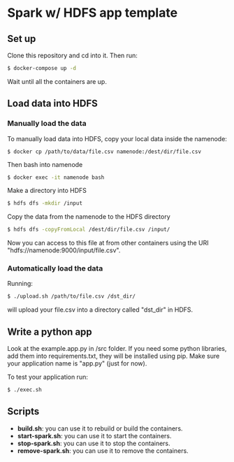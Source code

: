 # Spark w/ HDFS app template

## 

## Set up

Clone this repository and cd into it. Then run: 

```sh
$ docker-compose up -d 
```

Wait until all the containers are up. 



## Load data into HDFS

### Manually load the data

To manually load data into HDFS, copy your local data inside the namenode: 

```shell
$ docker cp /path/to/data/file.csv namenode:/dest/dir/file.csv
```

Then bash into namenode

```bash
$ docker exec -it namenode bash
```

Make a directory into HDFS

```bash
$ hdfs dfs -mkdir /input
```

Copy the data from the namenode to the HDFS directory

```bash
$ hdfs dfs -copyFromLocal /dest/dir/file.csv /input/
```

Now you can access to this file at from other containers  using the URI "hdfs://namenode:9000/input/file.csv". 



### Automatically load the data

Running: 

```bash
$ ./upload.sh /path/to/file.csv /dst_dir/
```

will upload your file.csv into a directory called "dst_dir" in HDFS. 

## Write a python app

Look at the example.app.py in /src folder. If you need some python libraries, add them into requirements.txt, they will be installed using pip. Make sure your application name is "app.py" (just for now).  

To test your application run:

```bash
$ ./exec.sh
```



## Scripts

- **build.sh**: you can use it to rebuild or build the containers.
- **start-spark.sh**: you can use it to start the containers.
- **stop-spark.sh**: you can use it to stop the containers.
- **remove-spark.sh**: you can use it to remove the containers.